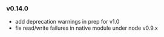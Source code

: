 ### v0.14.0

- add deprecation warnings in prep for v1.0
- fix read/write failures in native module under node v0.9.x
